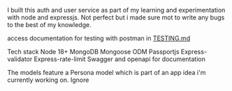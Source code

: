 I built this auth and user service as part of my learning and experimentation with node and expressjs.
Not perfect but i made sure mot to write any bugs to the best of my knowledge. 


access documentation for testing with postman in [TESTING.md]([https://github.com/ns-ekow/session-based-auth-service/TESTING.md](https://github.com/ns-ekow/session-based-auth-service/blob/main/TESTING.md))

Tech stack
Node 18+
MongoDB
Mongoose ODM
Passportjs
Express-validator
Express-rate-limit
Swagger and openapi for documentation

The models feature a Persona model which is part of an app idea i'm currently working on. Ignore
